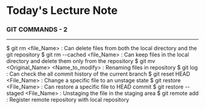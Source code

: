 # Today's Lecture Note
### GIT COMMANDS - 2
---
$ git rm <file_Name> : Can delete files from both the local directory and the git repository
$ git rm --cached <file_Name> : Can keep files in the local directory and delete them only from the repository
$ git mv <Original_Name> <Name_to_modify> : Renaming files in repository
$ git log : Can check the all commit history of the current branch
$ git reset HEAD <File_Name> : Change a specific file to an unstage state
$ git restore <File_Name> : Can restore a specific file to HEAD commit
$ git restore --staged <File_Name> : Unstaging the file in the staging area
$ git remote add <NAME> <remote repository URL> : Register remote repository with local repository